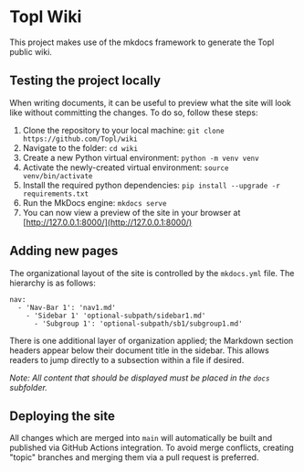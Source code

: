 # Topl Wiki

This project makes use of the mkdocs framework to generate the Topl public wiki.

## Testing the project locally

When writing documents, it can be useful to preview what the site will look like without committing the changes. To do so, follow these steps:

1. Clone the repository to your local machine: `git clone https://github.com/Topl/wiki`
2. Navigate to the folder: `cd wiki`
3. Create a new Python virtual environment: `python -m venv venv`
4. Activate the newly-created virtual environment: `source venv/bin/activate`
5. Install the required python dependencies: `pip install --upgrade -r requirements.txt`
6. Run the MkDocs engine: `mkdocs serve`
7. You can now view a preview of the site in your browser at [http://127.0.0.1:8000/](http://127.0.0.1:8000/)

## Adding new pages

The organizational layout of the site is controlled by the `mkdocs.yml` file. The hierarchy is as follows:

```
nav:
  - 'Nav-Bar 1': 'nav1.md'
    - 'Sidebar 1' 'optional-subpath/sidebar1.md'
      - 'Subgroup 1': 'optional-subpath/sb1/subgroup1.md'
```

There is one additional layer of organization applied; the Markdown section headers appear below their document title in the sidebar.
This allows readers to jump directly to a subsection within a file if desired.

*Note: All content that should be displayed must be placed in the `docs` subfolder.*

## Deploying the site

All changes which are merged into `main` will automatically be built and published via GitHub Actions integration. To avoid merge conflicts,
creating "topic" branches and merging them via a pull request is preferred.
